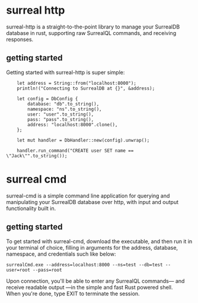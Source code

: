 # surreal http
surreal-http is a straight-to-the-point library to manage your SurrealDB database in rust, supporting raw SurrealQL commands, and receiving responses.
## getting started
Getting started with surreal-http is super simple:
``` 
    let address = String::from("localhost:8000");
    println!("Connecting to SurrealDB at {}", &address);

    let config = DbConfig {
        database: "db".to_string(),
        namespace: "ns".to_string(),
        user: "user".to_string(),
        pass: "pass".to_string(),
        address: "localhost:8000".clone(),
    };

    let mut handler = DbHandler::new(config).unwrap();

    handler.run_command("CREATE user SET name == \"Jack\"".to_string());
```
# surreal cmd
surreal-cmd is a simple command line application for querying and manipulating your SurrealDB database over http, with input and output functionality built in. 
## getting started
To get started with surreal-cmd, download the executable, and then run it in your terminal of choice, filling in arguments for the address, database, namespace, and credentials such like below:
```
surrealCmd.exe --address=localhost:8000 --ns=test --db=test --user=root --pass=root
```
Upon connection, you'll be able to enter any SurrealQL commands— and receive readable output —in the simple and fast Rust powered shell.\
When you're done, type EXIT to terminate the session. 
